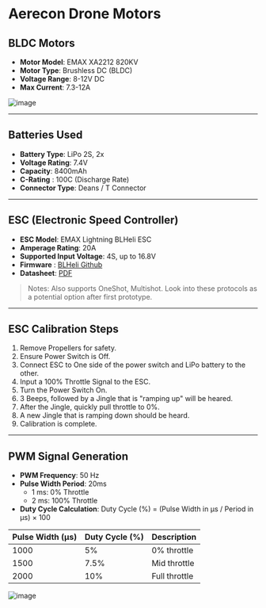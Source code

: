 # Aerecon Drone Motors

## BLDC Motors
- **Motor Model**: EMAX XA2212 820KV
- **Motor Type**: Brushless DC (BLDC)
- **Voltage Range**: 8-12V DC
- **Max Current**: 7.3-12A

![image](https://github.com/user-attachments/assets/25bafa40-c859-4ea5-b2b2-d236ace84131)

---

## Batteries Used
- **Battery Type**: LiPo 2S, 2x
- **Voltage Rating**: 7.4V
- **Capacity**: 8400mAh
- **C-Rating** : 100C (Discharge Rate)
- **Connector Type**: Deans / T Connector

---

## ESC (Electronic Speed Controller)
- **ESC Model**: EMAX Lightning BLHeli ESC
- **Amperage Rating**: 20A
- **Supported Input Voltage**: 4S, up to 16.8V
- **Firmware** : [BLHeli Github](https://github.com/bitdump/BLHeli)
- **Datasheet**: [PDF](https://github.com/user-attachments/files/19827448/BLHeli.Instructions.pdf)

> Notes: Also supports OneShot, Multishot. Look into these protocols as a potential option after first prototype.

---

## ESC Calibration Steps 
1. Remove Propellers for safety.
2. Ensure Power Switch is Off.
3. Connect ESC to One side of the power switch and LiPo battery to the other.
4. Input a 100% Throttle Signal to the ESC.
5. Turn the Power Switch On.
6. 3 Beeps, followed by a Jingle that is "ramping up" will be heared.
7. After the Jingle, quickly pull throttle to 0%.
8. A new Jingle that is ramping down should be heard.
9. Calibration is complete.

---

## PWM Signal Generation

- **PWM Frequency**: 50 Hz 
- **Pulse Width Period**: 20ms
  - 1 ms: 0% Throttle
  - 2 ms: 100% Throttle
- **Duty Cycle Calculation**: Duty Cycle (%) = (Pulse Width in µs / Period in µs) × 100

| Pulse Width (µs) | Duty Cycle (%) | Description       |
|------------------|----------------|-------------------|
| 1000             | 5%             | 0% throttle       |
| 1500             | 7.5%           | Mid throttle      |
| 2000             | 10%            | Full throttle     |


![image](https://github.com/user-attachments/assets/8c90948b-a5c0-487c-a4e1-51acb9a9da7c)

